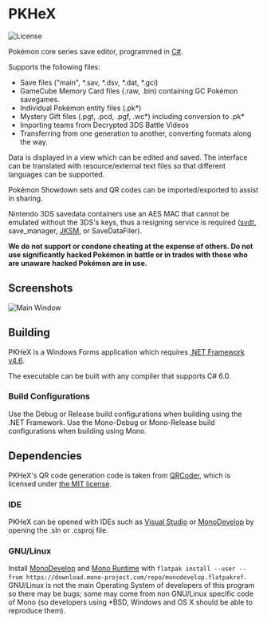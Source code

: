 PKHeX
=====
![License](https://img.shields.io/badge/License-GPLv3-blue.svg)

Pokémon core series save editor, programmed in [C#](https://en.wikipedia.org/wiki/C_Sharp_%28programming_language%29).

Supports the following files:
* Save files ("main", \*.sav, \*.dsv, \*.dat, \*.gci)
* GameCube Memory Card files (.raw, .bin) containing GC Pokémon savegames.
* Individual Pokémon entity files (.pk\*)
* Mystery Gift files (.pgt, .pcd, .pgf, .wc\*) including conversion to .pk\*
* Importing teams from Decrypted 3DS Battle Videos
* Transferring from one generation to another, converting formats along the way.

Data is displayed in a view which can be edited and saved.
The interface can be translated with resource/external text files so that different languages can be supported.

Pokémon Showdown sets and QR codes can be imported/exported to assist in sharing.

Nintendo 3DS savedata containers use an AES MAC that cannot be emulated without the 3DS's keys, thus a resigning service is required ([svdt](https://github.com/meladroit/svdt), save_manager, [JKSM](https://github.com/J-D-K/JKSM), or SaveDataFiler).

**We do not support or condone cheating at the expense of others. Do not use significantly hacked Pokémon in battle or in trades with those who are unaware hacked Pokémon are in use.**

## Screenshots

![Main Window](http://i.imgur.com/PueTtUc.png)

## Building

PKHeX is a Windows Forms application which requires [.NET Framework v4.6](https://www.microsoft.com/en-us/download/details.aspx?id=48137).

The executable can be built with any compiler that supports C# 6.0.

### Build Configurations

Use the Debug or Release build configurations when building using the .NET Framework.  Use the Mono-Debug or Mono-Release build configurations when building using Mono.

## Dependencies

PKHeX's QR code generation code is taken from [QRCoder](https://github.com/codebude/QRCoder), which is licensed under [the MIT license](https://github.com/codebude/QRCoder/blob/master/LICENSE.txt).

### IDE

PKHeX can be opened with IDEs such as [Visual Studio](https://www.visualstudio.com/) or [MonoDevelop](http://www.monodevelop.com/) by opening the .sln or .csproj file.

### GNU/Linux

Install [MonoDevelop](http://www.monodevelop.com/) and [Mono Runtime](http://www.mono-project.com/) with `flatpak install --user --from https://download.mono-project.com/repo/monodevelop.flatpakref`. GNU/Linux is not the main Operating System of developers of this program so there may be bugs; some may come from non GNU/Linux specific code of Mono (so developers using \*BSD, Windows and OS X should be able to reproduce them).
